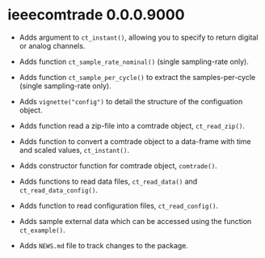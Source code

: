 # ieeecomtrade 0.0.0.9000

* Adds argument to `ct_instant()`, allowing you to specify to return digital or analog channels.

* Adds function `ct_sample_rate_nominal()` (single sampling-rate only).

* Adds function `ct_sample_per_cycle()` to extract the samples-per-cycle (single sampling-rate only).

* Adds `vignette("config")` to detail the structure of the configuation object.

* Adds function read a zip-file into a comtrade object, `ct_read_zip()`.

* Adds function to convert a comtrade object to a data-frame with time and scaled values, `ct_instant()`. 

* Adds constructor function for comtrade object, `comtrade()`.

* Adds functions to read data files, `ct_read_data()` and `ct_read_data_config()`. 

* Adds function to read configuration files, `ct_read_config()`.

* Adds sample external data which can be accessed using the function `ct_example()`.

* Adds `NEWS.md` file to track changes to the package.



